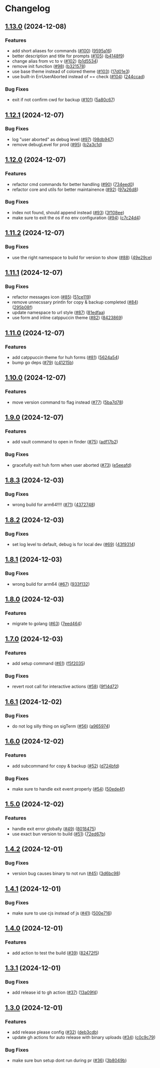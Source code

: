 # Changelog

## [1.13.0](https://github.com/y3owk1n/cpenv/compare/v1.12.1...v1.13.0) (2024-12-08)


### Features

* add short aliases for commands ([#100](https://github.com/y3owk1n/cpenv/issues/100)) ([9595a16](https://github.com/y3owk1n/cpenv/commit/9595a165092f5599c0690d9a9381a4ad6b574587))
* better description and title for prompts ([#105](https://github.com/y3owk1n/cpenv/issues/105)) ([b4148f9](https://github.com/y3owk1n/cpenv/commit/b4148f9d2e6538f6f14a9f22c5dadf1e657794ff))
* change alias from vc to v ([#102](https://github.com/y3owk1n/cpenv/issues/102)) ([b1d5534](https://github.com/y3owk1n/cpenv/commit/b1d553447f0eb4a072570ec93e1fea19661b6a81))
* remove init function ([#98](https://github.com/y3owk1n/cpenv/issues/98)) ([b321578](https://github.com/y3owk1n/cpenv/commit/b32157843d23ea5d2c987816a129c73d3dd8d60a))
* use base theme instead of colored theme ([#103](https://github.com/y3owk1n/cpenv/issues/103)) ([17d01e3](https://github.com/y3owk1n/cpenv/commit/17d01e3823cfde2ed41b43e9fd9ed8cf4342ff0c))
* use built-in ErrUserAborted instead of == check ([#104](https://github.com/y3owk1n/cpenv/issues/104)) ([244ccad](https://github.com/y3owk1n/cpenv/commit/244ccad70b6ded73c15b5ae0cdfb35bcd4a28884))


### Bug Fixes

* exit if not confirm cwd for backup ([#101](https://github.com/y3owk1n/cpenv/issues/101)) ([5a80c67](https://github.com/y3owk1n/cpenv/commit/5a80c67dd0439024b5d274394289586cf1976c3a))

## [1.12.1](https://github.com/y3owk1n/cpenv/compare/v1.12.0...v1.12.1) (2024-12-07)


### Bug Fixes

* log "user aborted" as debug level ([#97](https://github.com/y3owk1n/cpenv/issues/97)) ([98db947](https://github.com/y3owk1n/cpenv/commit/98db947e0ee688549d350acb3af688fd74d6de9a))
* remove debugLevel for prod ([#95](https://github.com/y3owk1n/cpenv/issues/95)) ([b2a3c1d](https://github.com/y3owk1n/cpenv/commit/b2a3c1dab2d732f1a0dd27409f013645c59de3c5))

## [1.12.0](https://github.com/y3owk1n/cpenv/compare/v1.11.2...v1.12.0) (2024-12-07)


### Features

* refactor cmd commands for better handling ([#90](https://github.com/y3owk1n/cpenv/issues/90)) ([734eed0](https://github.com/y3owk1n/cpenv/commit/734eed0da2bec82d41ecb82119c34a28e7316eaf))
* refactor core and utils for better maintainence ([#92](https://github.com/y3owk1n/cpenv/issues/92)) ([97a26d8](https://github.com/y3owk1n/cpenv/commit/97a26d8b909a816fb832b320540487ad85d00112))


### Bug Fixes

* index not found, should append instead ([#93](https://github.com/y3owk1n/cpenv/issues/93)) ([3f108ee](https://github.com/y3owk1n/cpenv/commit/3f108ee19436e2652ee2282f346f9e5b4e9f4042))
* make sure to exit the os if no env configuration ([#94](https://github.com/y3owk1n/cpenv/issues/94)) ([c7c24d4](https://github.com/y3owk1n/cpenv/commit/c7c24d472f853a2489a4583724be8e838dcea355))

## [1.11.2](https://github.com/y3owk1n/cpenv/compare/v1.11.1...v1.11.2) (2024-12-07)


### Bug Fixes

* use the right namespace to build for version to show ([#88](https://github.com/y3owk1n/cpenv/issues/88)) ([49e29ce](https://github.com/y3owk1n/cpenv/commit/49e29ce2f8042b0f7f266ba35998e8c61188e5d5))

## [1.11.1](https://github.com/y3owk1n/cpenv/compare/v1.11.0...v1.11.1) (2024-12-07)


### Bug Fixes

* refactor messages icon ([#85](https://github.com/y3owk1n/cpenv/issues/85)) ([51ce119](https://github.com/y3owk1n/cpenv/commit/51ce1198f95dd75faf978939a20567cc8fd4c38a))
* remove unnecssary println for copy & backup completed ([#84](https://github.com/y3owk1n/cpenv/issues/84)) ([295b08f](https://github.com/y3owk1n/cpenv/commit/295b08f65f11a416cc9b954e03bb7b102484c6fc))
* update namespace to url style ([#87](https://github.com/y3owk1n/cpenv/issues/87)) ([81edfaa](https://github.com/y3owk1n/cpenv/commit/81edfaad8a712228e4a60fbdde67ff1d692027ef))
* use form and inline catppuccin theme ([#82](https://github.com/y3owk1n/cpenv/issues/82)) ([8423869](https://github.com/y3owk1n/cpenv/commit/8423869cfd289f4eaa3fef5d99debc0acdf64643))

## [1.11.0](https://github.com/y3owk1n/cpenv/compare/v1.10.0...v1.11.0) (2024-12-07)


### Features

* add catppuccin theme for huh forms ([#81](https://github.com/y3owk1n/cpenv/issues/81)) ([5624a54](https://github.com/y3owk1n/cpenv/commit/5624a54ac21c1da45fdc9f03cd0a074e91840a53))
* bump go deps ([#79](https://github.com/y3owk1n/cpenv/issues/79)) ([c41215b](https://github.com/y3owk1n/cpenv/commit/c41215b489cb39cea721552d4f4616e644c22eec))

## [1.10.0](https://github.com/y3owk1n/cpenv/compare/v1.9.0...v1.10.0) (2024-12-07)


### Features

* move version command to flag instead ([#77](https://github.com/y3owk1n/cpenv/issues/77)) ([5ba7d78](https://github.com/y3owk1n/cpenv/commit/5ba7d78e73239c3728abde6387553ecfc05ef1be))

## [1.9.0](https://github.com/y3owk1n/cpenv/compare/v1.8.3...v1.9.0) (2024-12-07)


### Features

* add vault command to open in finder ([#75](https://github.com/y3owk1n/cpenv/issues/75)) ([adf17b2](https://github.com/y3owk1n/cpenv/commit/adf17b23e296fc6026687085b2c202cdaf4af226))


### Bug Fixes

* gracefully exit huh form when user aborted ([#73](https://github.com/y3owk1n/cpenv/issues/73)) ([e5eeafd](https://github.com/y3owk1n/cpenv/commit/e5eeafdf335ad0047fc9af7d5b9d38442ea419e7))

## [1.8.3](https://github.com/y3owk1n/cpenv/compare/v1.8.2...v1.8.3) (2024-12-03)


### Bug Fixes

* wrong build for arm64!!!! ([#71](https://github.com/y3owk1n/cpenv/issues/71)) ([4372748](https://github.com/y3owk1n/cpenv/commit/4372748f2ebae4b0194ef4278b8355a279f040af))

## [1.8.2](https://github.com/y3owk1n/cpenv/compare/v1.8.1...v1.8.2) (2024-12-03)


### Bug Fixes

* set log level to default, debug is for local dev ([#69](https://github.com/y3owk1n/cpenv/issues/69)) ([43f9314](https://github.com/y3owk1n/cpenv/commit/43f931426257700255c2ffbd09a5b30a8a8d45a7))

## [1.8.1](https://github.com/y3owk1n/cpenv/compare/v1.8.0...v1.8.1) (2024-12-03)


### Bug Fixes

* wrong build for arm64 ([#67](https://github.com/y3owk1n/cpenv/issues/67)) ([933f132](https://github.com/y3owk1n/cpenv/commit/933f132adf43b74f6664ebd69ee1a74169e7469e))

## [1.8.0](https://github.com/y3owk1n/cpenv/compare/v1.7.0...v1.8.0) (2024-12-03)


### Features

* migrate to golang ([#63](https://github.com/y3owk1n/cpenv/issues/63)) ([7eed464](https://github.com/y3owk1n/cpenv/commit/7eed464ac4366443e3e74f557d63bb36f438f8e0))

## [1.7.0](https://github.com/y3owk1n/cpenv/compare/v1.6.1...v1.7.0) (2024-12-03)


### Features

* add setup command ([#61](https://github.com/y3owk1n/cpenv/issues/61)) ([f5f2035](https://github.com/y3owk1n/cpenv/commit/f5f203505fedc807761b2ce287704431e5688cd7))


### Bug Fixes

* revert root call for interactive actions ([#58](https://github.com/y3owk1n/cpenv/issues/58)) ([9f14d72](https://github.com/y3owk1n/cpenv/commit/9f14d72584f717664a1fd719bcd8023e63ff11b7))

## [1.6.1](https://github.com/y3owk1n/cpenv/compare/v1.6.0...v1.6.1) (2024-12-02)


### Bug Fixes

* do not log silly thing on sigTerm ([#56](https://github.com/y3owk1n/cpenv/issues/56)) ([a965974](https://github.com/y3owk1n/cpenv/commit/a9659745832348a1f0cd396450b3b8c3685a641d))

## [1.6.0](https://github.com/y3owk1n/cpenv/compare/v1.5.0...v1.6.0) (2024-12-02)


### Features

* add subcommand for copy & backup ([#52](https://github.com/y3owk1n/cpenv/issues/52)) ([d724bfd](https://github.com/y3owk1n/cpenv/commit/d724bfd0bc2ab7bbe1949eb46473104c9d10b7b4))


### Bug Fixes

* make sure to handle exit event properly ([#54](https://github.com/y3owk1n/cpenv/issues/54)) ([50ede4f](https://github.com/y3owk1n/cpenv/commit/50ede4f378e5637efa6508aa818011049a0b050b))

## [1.5.0](https://github.com/y3owk1n/cpenv/compare/v1.4.2...v1.5.0) (2024-12-02)


### Features

* handle exit error globally ([#49](https://github.com/y3owk1n/cpenv/issues/49)) ([8018475](https://github.com/y3owk1n/cpenv/commit/8018475aea283490961aee17eac2051e591df18a))
* use exact bun version to build ([#51](https://github.com/y3owk1n/cpenv/issues/51)) ([72ed67b](https://github.com/y3owk1n/cpenv/commit/72ed67bbcf75647b420665ef05310d2467f462e3))

## [1.4.2](https://github.com/y3owk1n/cpenv/compare/v1.4.1...v1.4.2) (2024-12-01)


### Bug Fixes

* version bug causes binary to not run ([#45](https://github.com/y3owk1n/cpenv/issues/45)) ([3d6bc98](https://github.com/y3owk1n/cpenv/commit/3d6bc98c40c2321620aac6085e27be94a6df5b14))

## [1.4.1](https://github.com/y3owk1n/cpenv/compare/v1.4.0...v1.4.1) (2024-12-01)


### Bug Fixes

* make sure to use cjs instead of js ([#41](https://github.com/y3owk1n/cpenv/issues/41)) ([500e716](https://github.com/y3owk1n/cpenv/commit/500e7160e4d0636f504874a9e8ebb7a6a23918e0))

## [1.4.0](https://github.com/y3owk1n/cpenv/compare/v1.3.1...v1.4.0) (2024-12-01)


### Features

* add action to test the build ([#39](https://github.com/y3owk1n/cpenv/issues/39)) ([82472f5](https://github.com/y3owk1n/cpenv/commit/82472f5730036cc2b173c8219186e103359ab3a4))

## [1.3.1](https://github.com/y3owk1n/cpenv/compare/v1.3.0...v1.3.1) (2024-12-01)


### Bug Fixes

* add release id to gh action ([#37](https://github.com/y3owk1n/cpenv/issues/37)) ([13a09f4](https://github.com/y3owk1n/cpenv/commit/13a09f4dcc6d9f21faee17bf235ae2329a48f861))

## [1.3.0](https://github.com/y3owk1n/cpenv/compare/v1.2.0...v1.3.0) (2024-12-01)


### Features

* add release please config ([#32](https://github.com/y3owk1n/cpenv/issues/32)) ([deb3cdb](https://github.com/y3owk1n/cpenv/commit/deb3cdb12d27b9d8207539487a6cfee5ec39b0b3))
* update gh actions for auto release with binary uploads ([#34](https://github.com/y3owk1n/cpenv/issues/34)) ([c0c9c79](https://github.com/y3owk1n/cpenv/commit/c0c9c79a12b1fa775715bacd516538f50618341e))


### Bug Fixes

* make sure bun setup dont run during pr ([#36](https://github.com/y3owk1n/cpenv/issues/36)) ([3b8049b](https://github.com/y3owk1n/cpenv/commit/3b8049b0604aebf41c445f314a2c6a00dd882a48))
